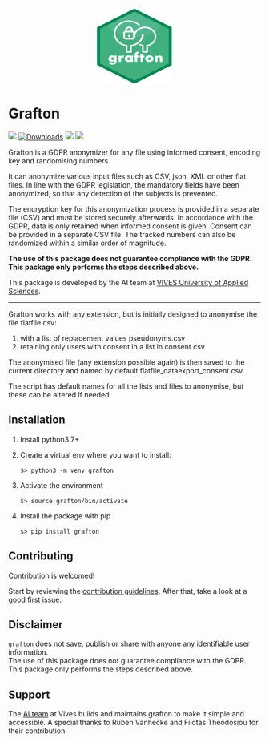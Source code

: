 <p align="center">
	<img src="https://raw.githubusercontent.com/yForecasting/grafton/main/grafton/grafton_hex.svg" width="150" height="150">	
</p>


# Grafton

<img src="https://img.shields.io/badge/Maintained%20by-Vives%20AI%20Lab-red"> [![Downloads](https://static.pepy.tech/personalized-badge/grafton?period=total&units=international_system&left_color=grey&right_color=blue&left_text=downloads)](https://pepy.tech/project/grafton) <img src="https://img.shields.io/badge/python-v3.7%2B-blue"> <img src="https://img.shields.io/badge/pypi-v0.1.7-blue">


Grafton is a GDPR anonymizer for any file using informed consent, encoding key and randomising numbers

It can anonymize various input files such as CSV, json, XML or other flat files. In line with the GDPR legislation, the mandatory fields have been anonymized, so that any detection of the subjects is prevented. 

The encryption key for this anonymization process is provided in a separate file (CSV) and must be stored securely afterwards. In accordance with the GDPR, data is only retained when informed consent is given. Consent can be provided in a separate CSV file. The tracked numbers can also be randomized within a similar order of magnitude. 

**The use of this package does not guarantee compliance with the GDPR. This package only performs the steps described above.**

This package is developed by the AI team at [VIVES University of Applied Sciences](https://www.vives.be/en/research/centre-expertise-business-management).

---
Grafton works with any extension, but is initially designed to anonymise the file flatfile.csv:

1. with a list of replacement values pseudonyms.csv
2. retaining only users with consent in a list in consent.csv

The anonymised file (any extension possible again) is then saved to the current directory and named by default flatfile_dataexport_consent.csv.

The script has default names for all the lists and files to anonymise, but these can be altered if needed.

## Installation

1. Install python3.7+
2. Create a virtual env where you want to install:

    ```
    $> python3 -m venv grafton
    ```

3. Activate the environment

    ```
    $> source grafton/bin/activate
    ```

4. Install the package with pip

     ```
    $> pip install grafton
     ```
	 


## Contributing

Contribution is welcomed! 

Start by reviewing the [contribution guidelines](CONTRIBUTING.md). After that, take a look at a [good first issue](https://github.com/yForecasting/grafton/issues?q=is%3Aissue+is%3Aopen+label%3A%22good+first+issue%22).


## Disclaimer
`grafton` does not save, publish or share with anyone any identifiable user information.  
The use of this package does not guarantee compliance with the GDPR. This package only performs the steps described above. 

## Support

The [AI team](https://www.vives.be/nl/onderzoek/business-management/ai-voor-sales-predictie-een-omgeving-met-beperkte-historische-data) at Vives builds and maintains grafton to make it simple and accessible. A special thanks to Ruben Vanhecke and Filotas Theodosiou for their contribution.





